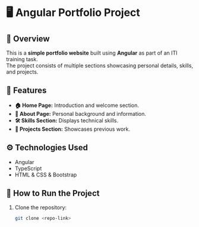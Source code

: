 # 🖥️ Angular Portfolio Project  

## 📌 Overview  
This is a **simple portfolio website** built using **Angular** as part of an ITI training task.  
The project consists of multiple sections showcasing personal details, skills, and projects.  

## 📁 Features  
- **🏠 Home Page:** Introduction and welcome section.  
- **👤 About Page:** Personal background and information.  
- **🛠️ Skills Section:** Displays technical skills.  
- **📂 Projects Section:** Showcases previous work.  

## ⚙️ Technologies Used  
- Angular  
- TypeScript  
- HTML & CSS  & Bootstrap

## 🚀 How to Run the Project  
1. Clone the repository:  
   ```bash
   git clone <repo-link>
